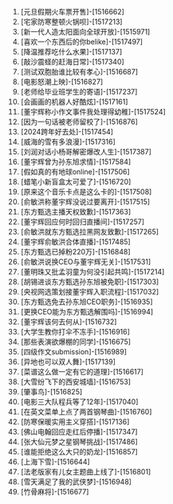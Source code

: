 
1. [元旦假期火车票开售]-[1516662]
1. [宅家防寒整顿火锅呗]-[1517213]
1. [新一代人造太阳面向全球开放]-[1515971]
1. [喜欢一个东西后的你belike]-[1517497]
1. [降温推荐吃什么水果]-[1517137]
1. [敲沙震蛏的赶海日常]-[1517340]
1. [测试双胞胎谁比较有孝心]-[1516687]
1. [电影怒潮上映]-[1516827]
1. [老师给毕业班学生的寄语]-[1517237]
1. [会画画的机器人好酷炫]-[1517161]
1. [董宇辉称小作文事件我处理得幼稚]-[1517524]
1. [因为一句话被老师留校了]-[1516876]
1. [2024跨年好去处]-[1517454]
1. [威海的雪有多浪漫]-[1517316]
1. [刘润对话小杨哥解密爆改人生]-[1517387]
1. [董宇辉曾为孙东旭求情]-[1517584]
1. [假如真的有地球online]-[1517506]
1. [蜡笔小新盲盒太可爱了]-[1516720]
1. [原来这个音乐卡点是这么卡的]-[1517508]
1. [俞敏洪称董宇辉没说过要离开]-[1517515]
1. [东方甄选主播天权致歉]-[1517363]
1. [董宇辉回应何时回归直播间]-[1517257]
1. [俞敏洪就东方甄选拉黑网友致歉]-[1517265]
1. [董宇辉俞敏洪合体直播]-[1517485]
1. [东方甄选已掉粉220万]-[1516848]
1. [俞敏洪说换CEO与董宇辉无关]-[1517531]
1. [董明珠又批孟羽童为何没引起共鸣]-[1517214]
1. [胡锡进谈东方甄选孙东旭被免职]-[1517303]
1. [央视网选策划接董宇辉入职流程]-[1517032]
1. [东方甄选免去孙东旭CEO职务]-[1516935]
1. [更换CEO能为东方甄选解围吗]-[1516994]
1. [董宇辉该何去何从]-[1516732]
1. [大学生教你打伞不冻手]-[1516916]
1. [那些表演欲爆棚的同学]-[1516675]
1. [四级作文submission]-[1516989]
1. [异地也可以双人舞]-[1517139]
1. [菜谱这么做一定有它的道理]-[1516617]
1. [大雪纷飞下的西安城墙]-[1516753]
1. [肇事鸟]-[1516825]
1. [电影三大队程兵等了12年]-[1517040]
1. [在英文菜单上点了两首钢琴曲]-[1516760]
1. [防寒保暖实用主义穿搭]-[1517136]
1. [佛山电翰回应走红后停播]-[1517347]
1. [张大仙元梦之星钢琴挑战]-[1517486]
1. [谁能拒绝这么大只的奶龙]-[1516857]
1. [上海下雪]-[1516644]
1. [法老版家有儿女主题曲上线了]-[1516801]
1. [雪天满足了我的武侠梦]-[1516948]
1. [竹骨麻将]-[1516677]